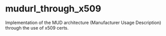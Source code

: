 # mudurl_through_x509
Implementation of the MUD architecture (Manufacturer Usage Description) through the use of x509 certs.
